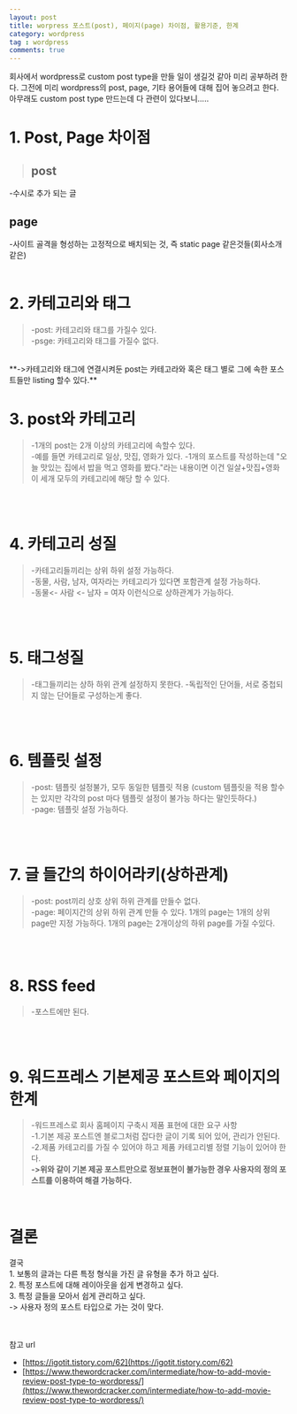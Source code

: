 ```yaml
---
layout: post
title: worpress 포스트(post), 페이지(page) 차이점, 활용기준, 한계
category: wordpress
tag : wordpress
comments: true
---
```


<!--excerpt.start-->
<div class="message">
  회사에서 wordpress로 custom post type을 만들 일이 생길것 같아 미리 공부하려 한다.  
  그전에 미리 wordpress의 post, page, 기타 용어들에 대해 집어 놓으려고 한다.  
  아무래도 custom post type 만드는데 다 관련이 있다보니.....
</div>
<!--excerpt.end-->

# 1. Post, Page 차이점
>## post
-수시로 추가 되는 글  
## page  
-사이트 골격을 형성하는 고정적으로 배치되는 것, 즉 static page 같은것들(회사소개같은)  
<br>

# 2. 카테고리와 태그  
>-post: 카테고리와 태그를 가질수 있다.  
-psge: 카테고리와 태그를 가질수 없다.  
<br>
**->카테고리와 태그에 연결시켜둔 post는 카테고라와 혹은 태그 별로 그에 속한 포스트들만 listing 할수 있다.**  
<br>

# 3. post와 카테고리  
>-1개의 post는 2개 이상의 카테고리에 속할수 있다.  
-예를 들면 카테고리로 일상, 맛집, 영화가 있다.
-1개의 포스트를 작성하는데 "오늘 맛있는 집에서 밥을 먹고 영화를 봤다."라는 내용이면 이건 일살+맛집+영화 이 세개 모두의 카테고리에 해당 할 수 있다.
<br>
<br>

# 4. 카테고리 성질
>-카테고리들끼리는 상위 하위 설정 가능하다.  
-동물, 사람, 남자, 여자라는 카테고리가 있다면 포함관계 설정 가능하다.  
-동물<- 사람 <- 남자 = 여자 이런식으로 상하관계가 가능하다.  
<br>
<br>

# 5. 태그성질
>-태그들끼리는 상하 하위 관계 설정하지 못한다.
-독립적인 단어들, 서로 중첩되지 않는 단어들로 구성하는게 좋다.  
<br>
<br>

# 6. 템플릿 설정
>-post: 템플릿 설정불가, 모두 동일한 템플릿 적용 (custom 템플릿을 적용 할수는 있지만 각각의 post 마다 템플릿 설정이 불가능 하다는 말인듯하다.)  
-page: 템플릿 설정 가능하다.  
<br>
<br>

# 7. 글 들간의 하이어라키(상하관계)  
> -post: post끼리 상호 상위 하위 관계를 만들수 없다.  
-page: 페이지간의 상위 하위 관계 만들 수 있다. 1개의 page는 1개의 상위 page만 지정 가능하다. 1개의 page는 2개이상의 하위  page를 가질 수있다.
<br>
<br>

# 8. RSS feed
>-포스트에만 된다.  
<br>
<br>

# 9. 워드프레스 기본제공 포스트와 페이지의 한계
>-워드프레스로 회사 홈페이지 구축시 제품 표현에 대한 요구 사항  
-1.기본 제공 포스트엔 블로그처럼 잡다한 글이 기록 되어 있어, 관리가 안된다.  
-2.제품 카테고리를 가질 수 있어야 하고 제품 카테고리별 정렬 기능이 있어야 한다.  
**->위와 같이 기본 제공 포스트만으로 정보표현이 불가능한 경우 사용자의 정의 포스트를 이용하여 해결 가능하다.**  

<br>
  
  
# 결론
<div class="message">
  결국
  <br>
  1. 보통의 글과는 다른 특정 형식을 가진 글 유형을 추가 하고 싶다.  
  <br>
  2. 특정 포스트에 대해 레이아웃을 쉽게 변경하고 싶다.  
  <br>
  3. 특정 글들을 모아서 쉽게 관리하고 싶다.  
  <br>
  -> 사용자 정의 포스트 타입으로 가는 것이 맞다.  
</div>

<br><br>
참고 url

- [https://igotit.tistory.com/62](https://igotit.tistory.com/62)
- [https://www.thewordcracker.com/intermediate/how-to-add-movie-review-post-type-to-wordpress/](https://www.thewordcracker.com/intermediate/how-to-add-movie-review-post-type-to-wordpress/)

